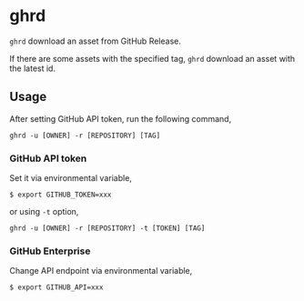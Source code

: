 # ghrd
`ghrd` download an asset from GitHub Release.

If there are some assets with the specified tag, `ghrd` download an asset with the latest id.

## Usage
After setting GitHub API token, run the following command,
```
ghrd -u [OWNER] -r [REPOSITORY] [TAG]
```

### GitHub API token
Set it via environmental variable,
```
$ export GITHUB_TOKEN=xxx
```
or using `-t` option,
```
ghrd -u [OWNER] -r [REPOSITORY] -t [TOKEN] [TAG]
```

### GitHub Enterprise
Change API endpoint via environmental variable,
```
$ export GITHUB_API=xxx
```
